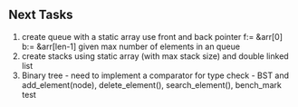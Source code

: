 ## Next Tasks
1. create queue with a static array use front and back pointer f:= &arr[0]  b:= &arr[len-1]
given max number of elements in an queue
2. create stacks using static array (with max stack size) and double linked list
3. Binary tree - need to implement a comparator for type check  - BST and add_element(node), delete_element(), search_element(), bench_mark test

